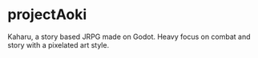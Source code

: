 # projectAoki
Kaharu, a story based JRPG made on Godot. Heavy focus on combat and story with a pixelated art style. 

